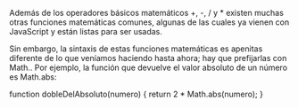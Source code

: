 Además de los operadores básicos matemáticos +, -, / y * 
existen muchas otras funciones matemáticas comunes, algunas de las cuales ya vienen con JavaScript y están listas para ser usadas.

Sin embargo, la sintaxis de estas funciones matemáticas es apenitas diferente de lo que veníamos haciendo hasta ahora; hay que prefijarlas con Math.. Por ejemplo, la función que devuelve el valor absoluto de un número es Math.abs:

function dobleDelAbsoluto(numero) {
   return 2 * Math.abs(numero);
}
